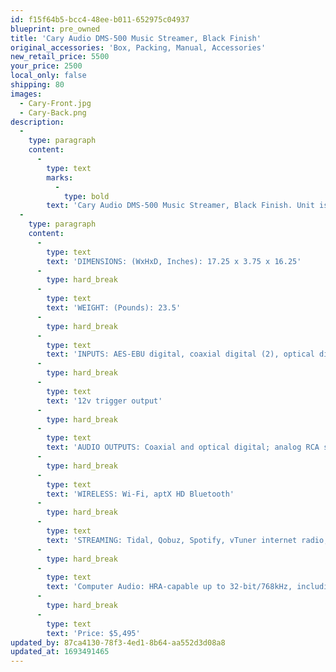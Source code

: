 ```yaml
---
id: f15f64b5-bcc4-48ee-b011-652975c04937
blueprint: pre_owned
title: 'Cary Audio DMS-500 Music Streamer, Black Finish'
original_accessories: 'Box, Packing, Manual, Accessories'
new_retail_price: 5500
your_price: 2500
local_only: false
shipping: 80
images:
  - Cary-Front.jpg
  - Cary-Back.png
description:
  -
    type: paragraph
    content:
      -
        type: text
        marks:
          -
            type: bold
        text: 'Cary Audio DMS-500 Music Streamer, Black Finish. Unit is new in the box and never opened or played. Unit sold as new for $5,500.00'
  -
    type: paragraph
    content:
      -
        type: text
        text: 'DIMENSIONS: (WxHxD, Inches): 17.25 x 3.75 x 16.25'
      -
        type: hard_break
      -
        type: text
        text: 'WEIGHT: (Pounds): 23.5'
      -
        type: hard_break
      -
        type: text
        text: 'INPUTS: AES-EBU digital, coaxial digital (2), optical digital; USB type-A (3), SD Card ADDITIONAL: Ethernet, IR repeater input,'
      -
        type: hard_break
      -
        type: text
        text: '12v trigger output'
      -
        type: hard_break
      -
        type: text
        text: 'AUDIO OUTPUTS: Coaxial and optical digital; analog RCA stereo, balanced XLR, headphone (1/4-in stereo, front panel)'
      -
        type: hard_break
      -
        type: text
        text: 'WIRELESS: Wi-Fi, aptX HD Bluetooth'
      -
        type: hard_break
      -
        type: text
        text: 'STREAMING: Tidal, Qobuz, Spotify, vTuner internet radio, UPnP-DLNA media servers; Roon Ready; MQA Certified'
      -
        type: hard_break
      -
        type: text
        text: 'Computer Audio: HRA-capable up to 32-bit/768kHz, including native DSD up to 512'
      -
        type: hard_break
      -
        type: text
        text: 'Price: $5,495'
updated_by: 87ca4130-78f3-4ed1-8b64-aa552d3d08a8
updated_at: 1693491465
---
```


